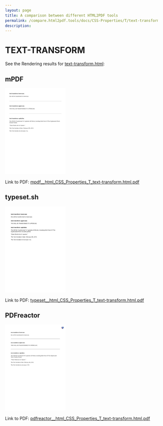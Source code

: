 ```yaml
---
layout: page
title: A comparison between different HTML2PDF tools
permalink: /compare.html2pdf.tools/docs/CSS-Properties/T/text-transform.md
description: 
---
```


# TEXT-TRANSFORM

See the Rendering results for [text-transform.html](/html/CSS%20Properties/T/text-transform.html):

## mPDF
![](mpdf__html_CSS_Properties_T_text-transform.html.png) 

Link to PDF: [mpdf__html_CSS_Properties_T_text-transform.html.pdf](mpdf__html_CSS_Properties_T_text-transform.html.pdf)

## typeset.sh
![](typeset__html_CSS_Properties_T_text-transform.html.png) 

Link to PDF: [typeset__html_CSS_Properties_T_text-transform.html.pdf](typeset__html_CSS_Properties_T_text-transform.html.pdf)

## PDFreactor
![](pdfreactor__html_CSS_Properties_T_text-transform.html.png) 

Link to PDF: [pdfreactor__html_CSS_Properties_T_text-transform.html.pdf](pdfreactor__html_CSS_Properties_T_text-transform.html.pdf)
